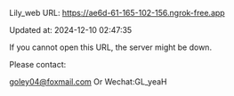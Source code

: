 Lily_web URL: https://ae6d-61-165-102-156.ngrok-free.app

Updated at: 2024-12-10 02:47:35

If you cannot open this URL, the server might be down.

Please contact: 

goley04@foxmail.com Or Wechat:GL_yeaH